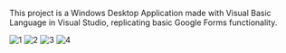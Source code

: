 This project is a Windows Desktop Application made with Visual Basic Language in Visual Studio, replicating basic Google Forms functionality.

![1](https://github.com/HarshithPJ/WindowsApp1_FrontEnd/assets/125483978/f2e5054a-ac4e-40ae-9ea1-be05b273c1e3)
![2](https://github.com/HarshithPJ/WindowsApp1_FrontEnd/assets/125483978/92a29ebd-66d9-4757-9999-d1bf09b85f0f)
![3](https://github.com/HarshithPJ/WindowsApp1_FrontEnd/assets/125483978/8be8b704-8fc4-421b-922f-c7f8ca3bd101)
![4](https://github.com/HarshithPJ/WindowsApp1_FrontEnd/assets/125483978/1dbcdb9e-411a-4e23-834a-9a4a3d90a38c)
